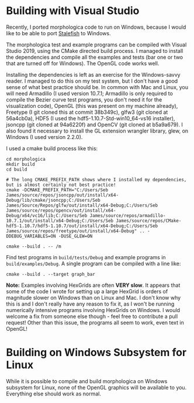 # Building with Visual Studio

Recently, I ported morphologica code to run on Windows, because I
would like to be able to port [Stalefish](https://github.com/ABRG-Models/Stalefish) to Windows.

The morphologica test and example programs can be compiled with Visual Studio 2019, using the CMake
directed build process. I managed to install the dependencies and
compile all the examples and tests (bar one or two that are turned off
for Windows). The OpenGL code works well.

Installing the dependencies is left as an exercise for the Windows-savvy reader. I managed to do this
on my test system, but I don't have a good sense of what best practice should be. In common with Mac
and Linux, you will need Armadillo (I used version 10.7.1; Armadillo is only required to compile the Bezier curve test programs, you don't need it for the visualization code), OpenGL (this was present on my machine already),
Freetype (I git cloned this at commit 38b349c), glfw3 (git cloned at 56a4cb0a), HDF5 (I used the
hdf5-1.10.7-Std-win10_64-vs16 installer), jsoncpp (git cloned at 94a6220f) and OpenCV (git cloned at b5a9a679).
I also found it necessary to install the GL extension wrangler library, glew, on Windows (I used version 2.2.0).

I used a cmake build process like this:

```
cd morphologica
mkdir build
cd build

# The long CMAKE_PREFIX_PATH shows where I installed my dependencies, but is almost certainly not best practice!
cmake -DCMAKE_PREFIX_PATH="C:/Users/Seb James/source/repos/jsoncpp/out/install/x64-Debug/lib/cmake/jsoncpp;C:/Users/Seb James/Source/Repos/glfw/out/install/x64-Debug;C:/Users/Seb James/source/repos/opencv/out/install/x64-Debug/x64/vc16/lib;C:/Users/Seb James/source/repos/armadillo-10.7.1/out/install/x64-Debug;C:/Users/Seb James/source/repos/CMake-hdf5-1.10.7/hdf5-1.10.7/out/install/x64-Debug;C:/Users/Seb James/source/repos/freetype/out/install/x64-Debug" .. -DDEBUG_VARIABLES=ON -DUSE_GLEW=ON

cmake --build . -- /m
```

Find test programs in ```build/tests/Debug``` and example programs in ```build/examples/Debug```. A single program can be compiled with a line like:

```
cmake --build . --target graph_bar
```

**Note:** Examples involving HexGrids are often **VERY slow**. It appears
that some of the code I wrote for setting up a large HexGrid is orders
of magnitude slower on Windows than on Linux and Mac. I don't know why this is and I don't really have any
reason to fix it, as I won't be running numerically intensive
programs involving HexGrids on Windows. I would welcome a fix from someone else though - feel free to contribute a pull request! Other than this issue, the
programs all seem to work, even text in OpenGL!

# Building on Windows Subsystem for Linux

While it is possible to compile and build morphologica on Windows
subsystem for Linux, none of the OpenGL graphics will be available to
you. Everything else should work as normal.
